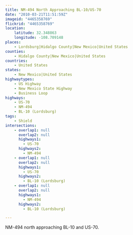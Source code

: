 ```yaml
---
title: NM-494 North Approaching BL-10/US-70
date: "2010-03-21T11:51:59Z"
imageid: "4465358769"
flickrid: "4465358769"
location:
    latitude: 32.348863
    longitude: -108.709148
places:
    - Lordsburg|Hidalgo County|New Mexico|United States
counties:
    - Hidalgo County|New Mexico|United States
countries:
    - United States
states:
    - New Mexico|United States
highwaytypes:
    - US Highway
    - New Mexico State Highway
    - Business Loop
highways:
    - US-70
    - NM-494
    - BL-10 (Lordsburg)
tags:
    - Shield
intersections:
    - overlap1: null
      overlap2: null
      highways1:
        - US-70
      highways2:
        - NM-494
    - overlap1: null
      overlap2: null
      highways1:
        - US-70
      highways2:
        - BL-10 (Lordsburg)
    - overlap1: null
      overlap2: null
      highways1:
        - NM-494
      highways2:
        - BL-10 (Lordsburg)

---
```

NM-494 north approaching BL-10 and US-70.